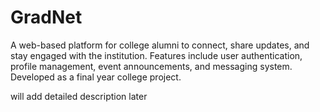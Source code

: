 # GradNet
A web-based platform for college alumni to connect, share updates, and stay engaged with the institution. Features include user authentication, profile management, event announcements, and messaging system. Developed as a final year college project.

will add detailed description later
